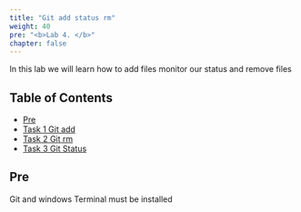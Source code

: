 ```yaml
---
title: "Git add status rm"
weight: 40
pre: "<b>Lab 4. </b>"
chapter: false
---
```


In this lab we will learn how to add files monitor our status and remove files

## Table of Contents

- [Pre](#pre)
- [Task 1 Git add](#task-1-git-add)
- [Task 2 Git rm](#task-2-git-rm)
- [Task 3 Git Status](#task-3-git-status)

## Pre

Git and windows Terminal must be installed
